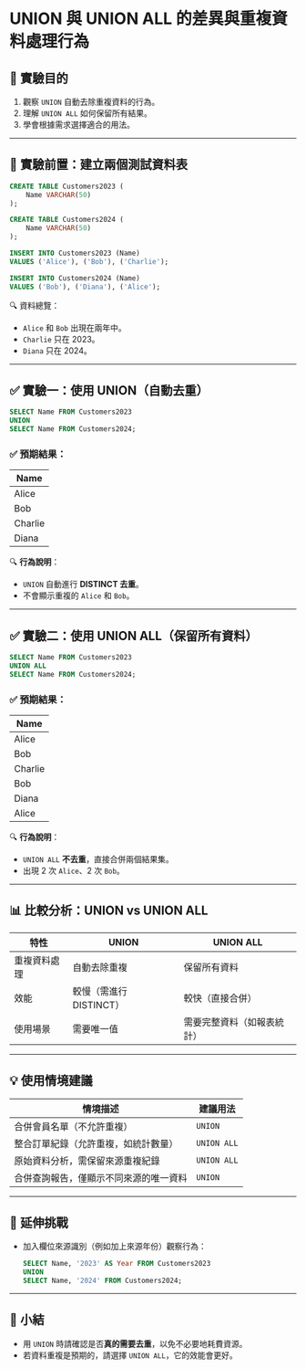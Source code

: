 # UNION 與 UNION ALL 的差異與重複資料處理行為

## 🎯 實驗目的

1. 觀察 `UNION` 自動去除重複資料的行為。
2. 理解 `UNION ALL` 如何保留所有結果。
3. 學會根據需求選擇適合的用法。

---

## 🧰 實驗前置：建立兩個測試資料表

```sql
CREATE TABLE Customers2023 (
    Name VARCHAR(50)
);

CREATE TABLE Customers2024 (
    Name VARCHAR(50)
);

INSERT INTO Customers2023 (Name)
VALUES ('Alice'), ('Bob'), ('Charlie');

INSERT INTO Customers2024 (Name)
VALUES ('Bob'), ('Diana'), ('Alice');
```

🔍 資料總覽：

- `Alice` 和 `Bob` 出現在兩年中。
- `Charlie` 只在 2023。
- `Diana` 只在 2024。

---

## ✅ 實驗一：使用 UNION（自動去重）

```sql
SELECT Name FROM Customers2023
UNION
SELECT Name FROM Customers2024;
```

### ✅ 預期結果：

| Name |
| --- |
| Alice |
| Bob |
| Charlie |
| Diana |

🔍 **行為說明**：

- `UNION` 自動進行 **DISTINCT 去重**。
- 不會顯示重複的 `Alice` 和 `Bob`。

---

## ✅ 實驗二：使用 UNION ALL（保留所有資料）

```sql
SELECT Name FROM Customers2023
UNION ALL
SELECT Name FROM Customers2024;
```

### ✅ 預期結果：

| Name |
| --- |
| Alice |
| Bob |
| Charlie |
| Bob |
| Diana |
| Alice |

🔍 **行為說明**：

- `UNION ALL` **不去重**，直接合併兩個結果集。
- 出現 2 次 `Alice`、2 次 `Bob`。

---

## 📊 比較分析：UNION vs UNION ALL

| 特性 | UNION | UNION ALL |
| --- | --- | --- |
| 重複資料處理 | 自動去除重複 | 保留所有資料 |
| 效能 | 較慢（需進行 DISTINCT） | 較快（直接合併） |
| 使用場景 | 需要唯一值 | 需要完整資料（如報表統計） |

---

## 💡 使用情境建議

| 情境描述 | 建議用法 |
| --- | --- |
| 合併會員名單（不允許重複） | `UNION` |
| 整合訂單紀錄（允許重複，如統計數量） | `UNION ALL` |
| 原始資料分析，需保留來源重複紀錄 | `UNION ALL` |
| 合併查詢報告，僅顯示不同來源的唯一資料 | `UNION` |

---

## 🧠 延伸挑戰

- 加入欄位來源識別（例如加上來源年份）觀察行為：
    
    ```sql
    SELECT Name, '2023' AS Year FROM Customers2023
    UNION
    SELECT Name, '2024' FROM Customers2024;
    ```

---

## 📝 小結

- 用 `UNION` 時請確認是否**真的需要去重**，以免不必要地耗費資源。
- 若資料重複是預期的，請選擇 `UNION ALL`，它的效能會更好。